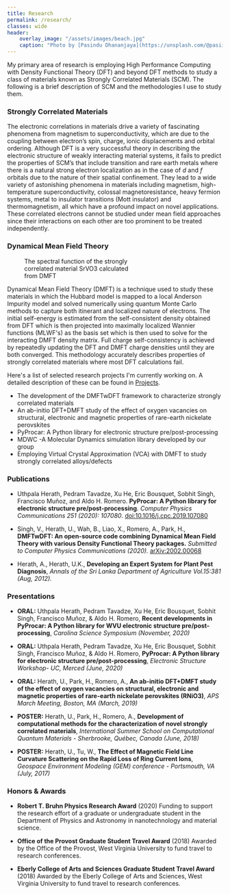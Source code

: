 ```yaml
---
title: Research
permalink: /research/
classes: wide
header:
    overlay_image: "/assets/images/beach.jpg"
    caption: "Photo by [Pasindu Dhananjaya](https://unsplash.com/@pasiiijay) on [Unsplash](https://unsplash.com)"
---
```


My primary area of research is employing High Performance Computing with Density Functional Theory (DFT) and beyond DFT methods to study a class of materials known as Strongly Correlated Materials (SCM). The following is a brief description of SCM and the methodologies I use to study them.

### Strongly Correlated Materials

The electronic correlations in materials drive a variety of fascinating phenomena from magnetism to superconductivity, which are due to the coupling between electron’s spin, charge, ionic displacements and orbital ordering. Although DFT is a very successful theory in describing the electronic structure of weakly interacting material systems, it fails to predict the properties of SCM’s that include transition and rare earth metals where there  is  a  natural  strong  electron  localization  as  in  the  case  of  *d*  and  *f* orbitals due to the nature of their spatial confinement. They lead to a wide variety of astonishing phenomena in materials including magnetism, high-temperature superconductivity, colossal magnetoresistance, heavy fermion systems, metal to insulator transitions (Mott insulator) and thermomagnetism, all which have a profound impact on novel applications. These  correlated  electrons  cannot  be  studied  under  mean  field  approaches  since  their  interactions  on  each other are too prominent to be treated independently.

### Dynamical Mean Field Theory

<figure style="width: 50%" class="align-right">
  <img src="{{ site.url }}{{ site.baseurl }}/assets/images/dmftwdft.png" alt="">
  <figcaption>The spectral function of the strongly correlated material SrVO3 calculated from DMFT</figcaption>
</figure>


Dynamical Mean Field Theory (DMFT) is a technique used to study these materials in which the Hubbard model is mapped to a local Anderson Impurity model and solved numerically using quantum Monte Carlo methods to capture both itinerant and localized nature of electrons. The initial self-energy is estimated from the self-consistent density obtained from DFT which is then projected into maximally localized Wannier functions (MLWF's) as the basis set which is then used to solve for the interacting DMFT density matrix. Full charge self-consistency is achieved by repeatedly updating the DFT and DMFT charge densities until they are both converged. This methodology accurately describes properties of strongly correlated materials where most DFT calculations fail.

Here's a list of selected research projects I'm currently working on. A detailed description of these can be found in [Projects](/projects/).

- The development of the DMFTwDFT framework to characterize strongly correlated materials
- An ab-initio DFT+DMFT study of the effect of oxygen vacancies on structural, electronic and magnetic properties of rare-earth nickelate perovskites
- PyProcar: A Python library for electronic structure pre/post-processing
- MDWC -A Molecular Dynamics simulation library developed by our group
- Employing Virtual Crystal Approximation (VCA) with DMFT to study strongly correlated alloys/defects

### Publications

- Uthpala Herath, Pedram Tavadze, Xu He, Eric Bousquet, Sobhit Singh, Francisco Muñoz, and Aldo H. Romero. **PyProcar: A Python library for electronic structure pre/post-processing**. *Computer Physics Communications 251 (2020): 107080*.
[doi:10.1016/j.cpc.2019.107080](https://www.sciencedirect.com/science/article/pii/S0010465519303935)

- Singh, V., Herath, U., Wah, B., Liao, X., Romero, A., Park, H., **DMFTwDFT: An open-source code combining Dynamical Mean Field Theory with various Density Functional Theory packages.** *Submitted to Computer Physics Communications (2020).*
[arXiv:2002.00068](https://arxiv.org/abs/2002.00068)

- Herath, A., Herath, U.K., **Developing an Expert System for Plant Pest Diagnosis**, *Annals of the Sri Lanka Department of Agriculture Vol.15:381 (Aug, 2012).*

### Presentations

- **ORAL:** Uthpala Herath, Pedram Tavadze, Xu He, Eric Bousquet, Sobhit Singh, Francisco Muñoz, & Aldo H. Romero, **Recent developments in PyProcar: A Python library for WVU electronic structure pre/post-processing**, *Carolina Science Symposium (November, 2020)*

- **ORAL:** Uthpala Herath, Pedram Tavadze, Xu He, Eric Bousquet, Sobhit Singh, Francisco Muñoz, & Aldo H. Romero, **PyProcar: A Python library for electronic structure pre/post-processing**, *Electronic Structure Workshop- UC, Merced (June, 2020)*

- **ORAL:** Herath, U.,  Park, H., Romero, A.,  **An ab-initio DFT+DMFT study of the effect of oxygen vacancies on structural, electronic and magnetic properties of rare-earth nickelate perovskites (RNiO3)**, *APS March Meeting, Boston, MA (March, 2019)*

- **POSTER:**  Herath, U., Park, H., Romero, A., **Development of computational methods for the characterization of novel strongly correlated materials**, *International Summer School on Computational Quantum Materials - Sherbrooke, Québec, Canada (June, 2018)*

- **POSTER:** Herath, U., Tu, W., **The Effect of Magnetic Field Line Curvature Scattering on the Rapid Loss of Ring Current Ions**, *Geospace Environment Modeling (GEM) conference - Portsmouth, VA (July, 2017)*

### Honors & Awards

- **Robert T. Bruhn Physics Research Award** (2020)
  Funding to support the research effort of a graduate or undergraduate student in the Department of Physics and Astronomy in nanotechnology and material science.

- **Office of the Provost Graduate Student Travel Award** (2018)
  Awarded by the Office of the Provost, West Virginia University to fund travel to research conferences.

- **Eberly College of Arts and Sciences Graduate Student Travel Award** (2018)
  Awarded by the Eberly College of Arts and Sciences, West Virginia University to fund travel to research conferences.



